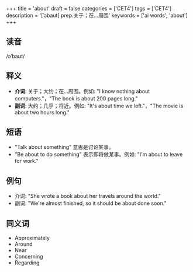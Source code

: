 +++
title = 'about'
draft = false
categories = ['CET4']
tags = ['CET4']
description = '[ˈəbaut] prep.关于；在…周围'
keywords = ['ai words', 'about']
+++

## 读音
/əˈbaʊt/

## 释义
- **介词**: 关于；大约；在…周围。例如: "I know nothing about computers."，"The book is about 200 pages long."
- **副词**: 大约；几乎；将近。例如: "It's about time we left."，"The movie is about two hours long."

## 短语
- "Talk about something" 意思是讨论某事。
- "Be about to do something" 表示即将做某事。例如: "I'm about to leave for work."

## 例句
- 介词: "She wrote a book about her travels around the world."
- 副词: "We're almost finished, so it should be about done soon."

## 同义词
- Approximately
- Around
- Near
- Concerning
- Regarding
